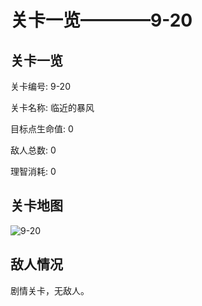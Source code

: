 # 关卡一览————9-20


## 关卡一览

关卡编号: 9-20

关卡名称: 临近的暴风

目标点生命值: 0

敌人总数: 0

理智消耗: 0


## 关卡地图
![9-20](./oprMap/9-20.png)

## 敌人情况

剧情关卡，无敌人。

